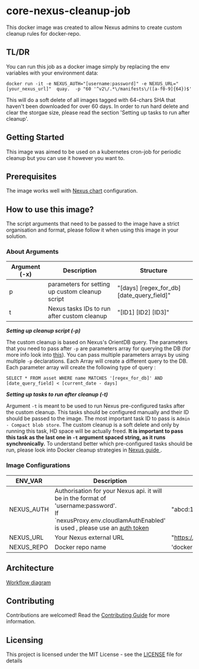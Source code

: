 # core-nexus-cleanup-job

This docker image was created to allow Nexus admins to create custom cleanup rules for docker-repo.

## TL/DR

You can run this job as a docker image simply by replacing the env variables with your environment data:
```
docker run -it -e NEXUS_AUTH="[username:password]" -e NEXUS_URL="[your_nexus_url]"  quay.  -p "60 '^v2\/.*\/manifests\/([a-f0-9]{64})$' 
```
This will do a soft delete of all images tagged with 64-chars SHA that haven't been downloaded for over 60 days. In order to run hard delete and clear the storgae size, please read the section 'Setting up tasks to run after cleanup'.

## Getting Started

This image was aimed to be used on a kubernetes cron-job for periodic cleanup but you can use it however you want to.

## Prerequisites

The image works well with [Nexus chart](https://github.com/helm/charts/tree/master/stable/sonatype-nexus) configuration.

## How to use this image?
The script arguments that need to be passed to the image have a strict organisation and format, please follow it when using this image in your solution.

### About Arguments

| Argument (-x) | Description | Structure |
| ------- |----------| -------------|
| p | parameters for setting up custom cleanup script | "[days] [regex_for_db] [date_query_field]"|
| t | Nexus tasks IDs to run after custom cleanup | "[ID1] [ID2] [ID3]"|

__*Setting up cleanup script (-p)*__

The custom cleanup is based on Nexus's OrientDB query. The parameters that you need to pass after `-p` are parameters array for querying the DB (for more info look into [this](https://github.com/sonatype/nexus-public/blob/master/components/nexus-repository/src/main/java/org/sonatype/nexus/repository/storage/Query.java)). You can pass multiple parameters arrays by using multiple `-p` declarations. Each Array will create a different query to the DB.
Each parameter array will create the following type of query : 
```
SELECT * FROM asset WHERE name MATCHES '[regex_for_db]' AND [date_query_field] < [current_date - days]
```

__*Setting up tasks to run after cleanup (-t)*__

Argument `-t` is meant to be used to run Nexus pre-configured tasks after the custom cleanup. This tasks should be configured manually and their ID should be passed to the image.
The most important task ID to pass is `Admin - Compact blob store`. The custom cleanup is a soft delete and only by running this task, HD space will be actually freed.
**It is important to pass this task as the last one in `-t` argument spaced string, as it runs synchronically.**
To understand better which pre-configured tasks should be run, please look into Docker cleanup strategies in  [Nexus guide ](https://help.sonatype.com/repomanager3/cleanup-policies).

### Image Configurations

| ENV_VAR | Description | Default Value |
| ------- |----------| -------------|
| NEXUS_AUTH | Authorisation for your Nexus api. it will be in the format of 'username:password'.<br> If `nexusProxy.env.cloudIamAuthEnabled' is used , please use an [auth token](https://github.com/travelaudience/kubernetes-nexus/blob/master/docs/admin/configuring-nexus-proxy.md#using-command-line-tools) | "abcd:1234" |
| NEXUS_URL | Your Nexus external URL | "https://nexus.example.com" |
| NEXUS_REPO | Docker repo name | 'docker-hosted' |

## Architecture

[Workflow diagram](./img/Workflow-Diagram.jpg)

## Contributing

Contributions are welcomed! Read the [Contributing Guide](CONTRIBUTING.md) for more information.

## Licensing

This project is licensed under the MIT License - see the [LICENSE](LICENSE) file for details

